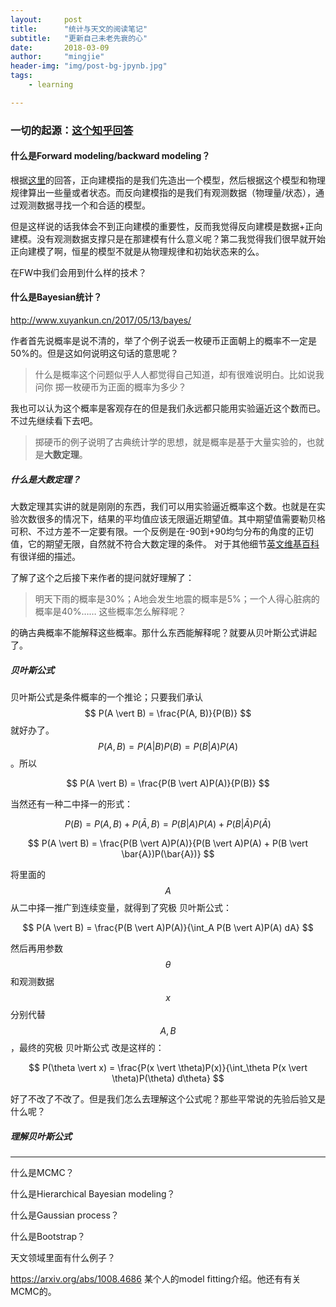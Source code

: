 ```yaml
---
layout:     post
title:      "统计与天文的阅读笔记"
subtitle:   "更新自己未老先衰的心"
date:       2018-03-09
author:     "mingjie"
header-img: "img/post-bg-jpynb.jpg"
tags:
    - learning

---
```


### 一切的起源：[这个知乎回答](https://www.zhihu.com/question/266225629)

#### 什么是Forward modeling/backward modeling？

根据[这里](https://astronomy.stackexchange.com/questions/19687/what-does-forward-modeling-mean)的回答，正向建模指的是我们先造出一个模型，然后根据这个模型和物理规律算出一些量或者状态。而反向建模指的是我们有观测数据（物理量/状态），通过观测数据寻找一个和合适的模型。

但是这样说的话我体会不到正向建模的重要性，反而我觉得反向建模是数据+正向建模。没有观测数据支撑只是在那建模有什么意义呢？第二我觉得我们很早就开始正向建模了啊，恒星的模型不就是从物理规律和初始状态来的么。


在FW中我们会用到什么样的技术？

#### 什么是Bayesian统计？
http://www.xuyankun.cn/2017/05/13/bayes/

作者首先说概率是说不清的，举了个例子说丢一枚硬币正面朝上的概率不一定是50%的。但是这如何说明这句话的意思呢？
> 什么是概率这个问题似乎人人都觉得自己知道，却有很难说明白。比如说我问你 掷一枚硬币为正面的概率为多少？

我也可以认为这个概率是客观存在的但是我们永远都只能用实验逼近这个数而已。不过先继续看下去吧。

> 掷硬币的例子说明了古典统计学的思想，就是概率是基于大量实验的，也就是**大数定理**。

##### 什么是大数定理？

大数定理其实讲的就是刚刚的东西，我们可以用实验逼近概率这个数。也就是在实验次数很多的情况下，结果的平均值应该无限逼近期望值。其中期望值需要勒贝格可积、不过方差不一定要有限。一个反例是在-90到+90均匀分布的角度的正切值，它的期望无限，自然就不符合大数定理的条件。
对于其他细节[英文维基百科](https://en.wikipedia.org/wiki/Law_of_large_numbers)有很详细的描述。

了解了这个之后接下来作者的提问就好理解了：

> 明天下雨的概率是30%；A地会发生地震的概率是5%；一个人得心脏病的概率是40%…… 这些概率怎么解释呢？

的确古典概率不能解释这些概率。那什么东西能解释呢？就要从贝叶斯公式讲起了。

##### 贝叶斯公式

贝叶斯公式是条件概率的一个推论；只要我们承认$$ P(A \vert B) = \frac{P(A, B)}{P(B)} $$就好办了。$$ P(A, B) = P(A \vert B)P(B) = P(B \vert A)P(A) $$。所以

$$ P(A \vert B) = \frac{P(B \vert A)P(A)}{P(B)} $$

当然还有一种二中择一的形式：

$$ P(B) = P(A, B) + P(\bar{A}, B) = P(B \vert A)P(A) + P(B \vert \bar{A})P(\bar{A}) $$

$$ P(A \vert B) = \frac{P(B \vert A)P(A)}{P(B \vert A)P(A) + P(B \vert \bar{A})P(\bar{A})} $$

将里面的$$ A $$从二中择一推广到连续变量，就得到了究极 贝叶斯公式：

$$ P(A \vert B) = \frac{P(B \vert A)P(A)}{\int_A P(B \vert A)P(A) dA} $$

然后再用参数$$ \theta $$和观测数据$$ x $$分别代替$$ A, B $$，最终的究极 贝叶斯公式 改是这样的：

$$ P(\theta \vert x) = \frac{P(x \vert \theta)P(x)}{\int_\theta P(x \vert \theta)P(\theta) d\theta} $$

好了不改了不改了。但是我们怎么去理解这个公式呢？那些平常说的先验后验又是什么呢？

##### 理解贝叶斯公式

------------
什么是MCMC？

什么是Hierarchical Bayesian modeling？

什么是Gaussian process？

什么是Bootstrap？

天文领域里面有什么例子？

https://arxiv.org/abs/1008.4686 某个人的model fitting介绍。他还有有关MCMC的。
